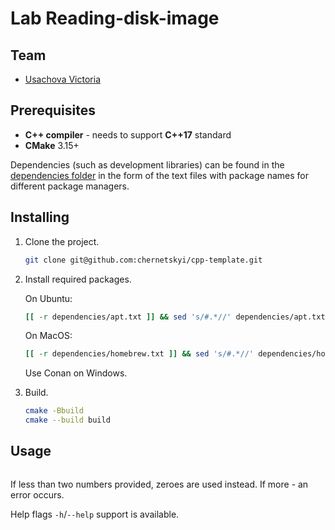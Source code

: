 # Lab Reading-disk-image


## Team

 - [Usachova Victoria](https://github.com/Vizzzka)

## Prerequisites

 - **C++ compiler** - needs to support **C++17** standard
 - **CMake** 3.15+
 
Dependencies (such as development libraries) can be found in the [dependencies folder](./dependencies) in the form of the text files with package names for different package managers.

## Installing

1. Clone the project.
    ```bash
    git clone git@github.com:chernetskyi/cpp-template.git
    ```
2. Install required packages.

   On Ubuntu:
   ```bash
   [[ -r dependencies/apt.txt ]] && sed 's/#.*//' dependencies/apt.txt | xargs sudo apt-get install -y
   ```
   On MacOS:
   ```bash
   [[ -r dependencies/homebrew.txt ]] && sed 's/#.*//' dependencies/homebrew.txt | xargs brew install
   ```
   Use Conan on Windows.
3. Build.
    ```bash
    cmake -Bbuild
    cmake --build build
    ```

## Usage

```bash
```

If less than two numbers provided, zeroes are used instead. If more - an error occurs.

Help flags `-h`/`--help` support is available.
